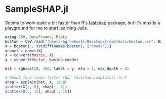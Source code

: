 # SampleSHAP.jl

Seems to work quite a bit faster than R's [fastshap](https://github.com/bgreenwell/fastshap) package, but it's mostly a playground for me to start learning Julia.

```julia
using CSV, DataFrames, Plots
boston = CSV.read("/Users/bgreenwell/Desktop/trees/data/boston.csv", DataFrame)
X = boston[:, setdiff(names(boston), ["cmedv"])]
xnames = names(X)
X = convert(Matrix, X)
y = convert(Vector, boston.cmedv)

bst = xgboost(X, 200, label = y, eta = 1, max_depth = 6)

# About four times faster than fastshap::explain() in R
shap = explain(bst, X, 1000)
scatter(X[:, 8], shap[:, 8])
scatter(X[:, 15], shap[:, 15])
```
